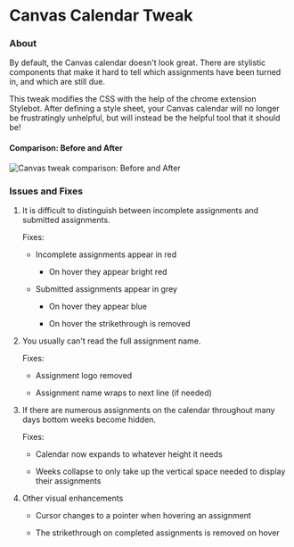 # Canvas Calendar Tweak

### About
By default, the Canvas calendar doesn't look great. There are stylistic components that make it hard to tell which assignments have been turned in, and which are still due.

This tweak modifies the CSS with the help of the chrome extension Stylebot. After defining a style sheet, your Canvas calendar will no longer be frustratingly unhelpful, but will instead be the helpful tool that it should be!

#### Comparison: Before and After
![Canvas tweak comparison: Before and After](img/canvas-demo.gif)


### Issues and Fixes

1) It is difficult to distinguish between incomplete assignments and submitted assignments.

     Fixes:

    - Incomplete assignments appear in red

        - On hover they appear bright red


    - Submitted assignments appear in grey

        - On hover they appear blue

        - On hover the strikethrough is removed

2) You usually can't read the full assignment name.

     Fixes:

    - Assignment logo removed

    - Assignment name wraps to next line (if needed)

3) If there are numerous assignments on the calendar throughout many days bottom weeks become hidden.

     Fixes:

    - Calendar now expands to whatever height it needs

    - Weeks collapse to only take up the vertical space needed to display their assignments

4) Other visual enhancements

    - Cursor changes to a pointer when hovering an assignment

    - The strikethrough on completed assignments is removed on hover
